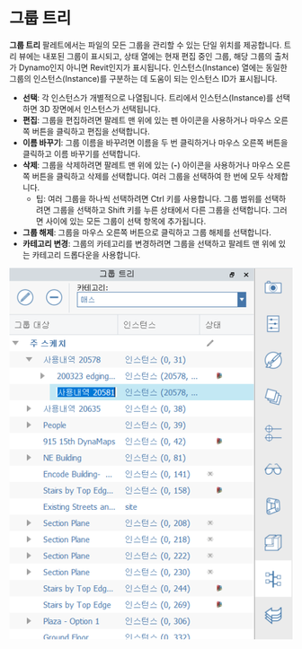 # 그룹 트리

**그룹 트리** 팔레트에서는 파일의 모든 그룹을 관리할 수 있는 단일 위치를 제공합니다. 트리 뷰에는 내포된 그룹이 표시되고, 상태 열에는 현재 편집 중인 그룹, 해당 그룹의 출처가 Dynamo인지 아니면 Revit인지가 표시됩니다. 인스턴스(Instance) 열에는 동일한 그룹의 인스턴스(Instance)를 구분하는 데 도움이 되는 인스턴스 ID가 표시됩니다.

* **선택**: 각 인스턴스가 개별적으로 나열됩니다. 트리에서 인스턴스(Instance)를 선택하면 3D 장면에서 인스턴스가 선택됩니다.
* **편집**: 그룹을 편집하려면 팔레트 맨 위에 있는 펜 아이콘을 사용하거나 마우스 오른쪽 버튼을 클릭하고 편집을 선택합니다.
* **이름 바꾸기**: 그룹 이름을 바꾸려면 이름을 두 번 클릭하거나 마우스 오른쪽 버튼을 클릭하고 이름 바꾸기를 선택합니다.
* **삭제**: 그룹을 삭제하려면 팔레트 맨 위에 있는 (**-**) 아이콘을 사용하거나 마우스 오른쪽 버튼을 클릭하고 삭제를 선택합니다. 여러 그룹을 선택하여 한 번에 모두 삭제합니다.
   * 팁: 여러 그룹을 하나씩 선택하려면 Ctrl 키를 사용합니다. 그룹 범위를 선택하려면 그룹을 선택하고 Shift 키를 누른 상태에서 다른 그룹을 선택합니다. 그러면 사이에 있는 모든 그룹이 선택 항목에 추가됩니다.
* **그룹 해제**: 그룹을 마우스 오른쪽 버튼으로 클릭하고 그룹 해제를 선택합니다.
* **카테고리 변경**: 그룹의 카테고리를 변경하려면 그룹을 선택하고 팔레트 맨 위에 있는 카테고리 드롭다운을 사용합니다.

![](<../.gitbook/assets/groups tree.png>)
